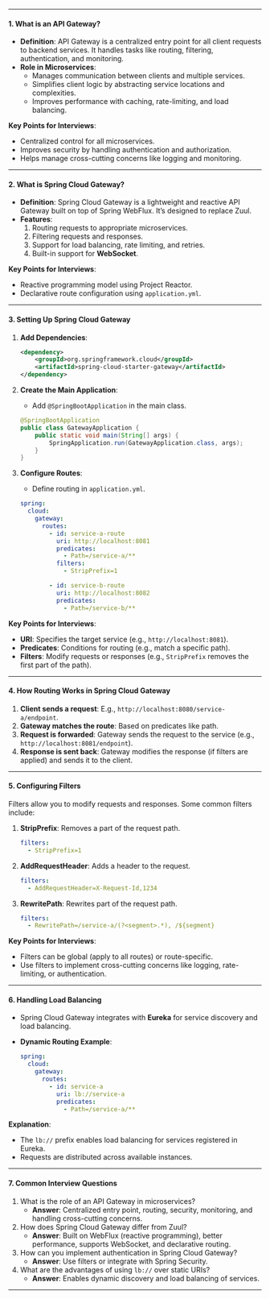 
---
#### **1. What is an API Gateway?**

- **Definition**: API Gateway is a centralized entry point for all client requests to backend services. It handles tasks like routing, filtering, authentication, and monitoring.
- **Role in Microservices**:
    - Manages communication between clients and multiple services.
    - Simplifies client logic by abstracting service locations and complexities.
    - Improves performance with caching, rate-limiting, and load balancing.

**Key Points for Interviews**:

- Centralized control for all microservices.
- Improves security by handling authentication and authorization.
- Helps manage cross-cutting concerns like logging and monitoring.

---

#### **2. What is Spring Cloud Gateway?**

- **Definition**: Spring Cloud Gateway is a lightweight and reactive API Gateway built on top of Spring WebFlux. It’s designed to replace Zuul.
- **Features**:
    1. Routing requests to appropriate microservices.
    2. Filtering requests and responses.
    3. Support for load balancing, rate limiting, and retries.
    4. Built-in support for **WebSocket**.

**Key Points for Interviews**:

- Reactive programming model using Project Reactor.
- Declarative route configuration using `application.yml`.

---

#### **3. Setting Up Spring Cloud Gateway**

1. **Add Dependencies**:
    
    ```xml
    <dependency>
        <groupId>org.springframework.cloud</groupId>
        <artifactId>spring-cloud-starter-gateway</artifactId>
    </dependency>
    ```
    
2. **Create the Main Application**:
    
    - Add `@SpringBootApplication` in the main class.
    
    ```java
    @SpringBootApplication
    public class GatewayApplication {
        public static void main(String[] args) {
            SpringApplication.run(GatewayApplication.class, args);
        }
    }
    ```
    
3. **Configure Routes**:
    
    - Define routing in `application.yml`.
    
    ```yaml
    spring:
      cloud:
        gateway:
          routes:
            - id: service-a-route
              uri: http://localhost:8081
              predicates:
                - Path=/service-a/**
              filters:
                - StripPrefix=1
    
            - id: service-b-route
              uri: http://localhost:8082
              predicates:
                - Path=/service-b/**
    ```
    

**Key Points for Interviews**:

- **URI**: Specifies the target service (e.g., `http://localhost:8081`).
- **Predicates**: Conditions for routing (e.g., match a specific path).
- **Filters**: Modify requests or responses (e.g., `StripPrefix` removes the first part of the path).

---

#### **4. How Routing Works in Spring Cloud Gateway**

1. **Client sends a request**: E.g., `http://localhost:8080/service-a/endpoint`.
2. **Gateway matches the route**: Based on predicates like path.
3. **Request is forwarded**: Gateway sends the request to the service (e.g., `http://localhost:8081/endpoint`).
4. **Response is sent back**: Gateway modifies the response (if filters are applied) and sends it to the client.

---

#### **5. Configuring Filters**

Filters allow you to modify requests and responses. Some common filters include:

1. **StripPrefix**: Removes a part of the request path.
    
    ```yaml
    filters:
      - StripPrefix=1
    ```
    
2. **AddRequestHeader**: Adds a header to the request.
    
    ```yaml
    filters:
      - AddRequestHeader=X-Request-Id,1234
    ```
    
3. **RewritePath**: Rewrites part of the request path.
    
    ```yaml
    filters:
      - RewritePath=/service-a/(?<segment>.*), /${segment}
    ```
    

**Key Points for Interviews**:

- Filters can be global (apply to all routes) or route-specific.
- Use filters to implement cross-cutting concerns like logging, rate-limiting, or authentication.

---

#### **6. Handling Load Balancing**

- Spring Cloud Gateway integrates with **Eureka** for service discovery and load balancing.
- **Dynamic Routing Example**:
    
    ```yaml
    spring:
      cloud:
        gateway:
          routes:
            - id: service-a
              uri: lb://service-a
              predicates:
                - Path=/service-a/**
    ```
    

**Explanation**:

- The `lb://` prefix enables load balancing for services registered in Eureka.
- Requests are distributed across available instances.

---

#### **7. Common Interview Questions**

1. What is the role of an API Gateway in microservices?
    - **Answer**: Centralized entry point, routing, security, monitoring, and handling cross-cutting concerns.
2. How does Spring Cloud Gateway differ from Zuul?
    - **Answer**: Built on WebFlux (reactive programming), better performance, supports WebSocket, and declarative routing.
3. How can you implement authentication in Spring Cloud Gateway?
    - **Answer**: Use filters or integrate with Spring Security.
4. What are the advantages of using `lb://` over static URIs?
    - **Answer**: Enables dynamic discovery and load balancing of services.

---
